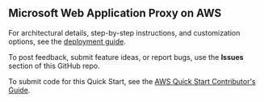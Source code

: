 ## Microsoft Web Application Proxy on AWS

For architectural details, step-by-step instructions, and customization options, see the [deployment guide](https://fwd.aws/Db5zJ?).

To post feedback, submit feature ideas, or report bugs, use the **Issues** section of this GitHub repo. 

To submit code for this Quick Start, see the [AWS Quick Start Contributor's Guide](https://aws-quickstart.github.io/).